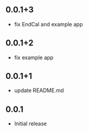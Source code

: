 ## 0.0.1+3

* fix EndCal and example app

## 0.0.1+2

* fix example app

## 0.0.1+1

* update README.md

## 0.0.1

* Initial release
